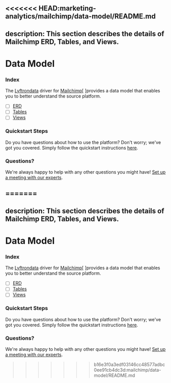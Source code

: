 <<<<<<< HEAD:marketing-analytics/mailchimp/data-model/README.md
---
description: This section describes the details of Mailchimp ERD, Tables, and Views.
---

# Data Model

### Index

The  [Lyftrondata](https://www.lyftrondata.com/) driver for [Mailchimp](https://www.lyftrondata.com/integration/marketing-analytics/mailchimp/)[ ]provides a data model that enables you to better understand the source platform.

* [ ] [ERD](../../../marketing-analytics/mailchimp/data-model/erd.md)
* [ ] [Tables](../../../marketing-analytics/mailchimp/data-model/tables.md)
* [ ] [Views](../../../marketing-analytics/mailchimp/data-model/views.md)

### Quickstart Steps

Do you have questions about how to use the platform? Don't worry; we've got you covered. Simply follow the quickstart instructions [here](../../../marketing-analytics/mailchimp/quickstart-steps.md).

### Questions? <a href="#questions" id="questions"></a>

We're always happy to help with any other questions you might have! [Set up a meeting with our experts](https://www.lyftrondata.com/book-a-meeting/).

=======
---
description: This section describes the details of Mailchimp ERD, Tables, and Views.
---

# Data Model

### Index

The  [Lyftrondata](https://www.lyftrondata.com/) driver for [Mailchimp](https://www.lyftrondata.com/integration/marketing-analytics/mailchimp/)[ ]provides a data model that enables you to better understand the source platform.

* [ ] [ERD](../../../marketing-analytics/mailchimp/data-model/erd.md)
* [ ] [Tables](../../../marketing-analytics/mailchimp/data-model/tables.md)
* [ ] [Views](../../../marketing-analytics/mailchimp/data-model/views.md)

### Quickstart Steps

Do you have questions about how to use the platform? Don't worry; we've got you covered. Simply follow the quickstart instructions [here](../../../marketing-analytics/mailchimp/quickstart-steps.md).

### Questions? <a href="#questions" id="questions"></a>

We're always happy to help with any other questions you might have! [Set up a meeting with our experts](https://www.lyftrondata.com/book-a-meeting/).

>>>>>>> b16e3f0a3edf03146cc48577adbc0ee91cb4dc3d:mailchimp/data-model/README.md
